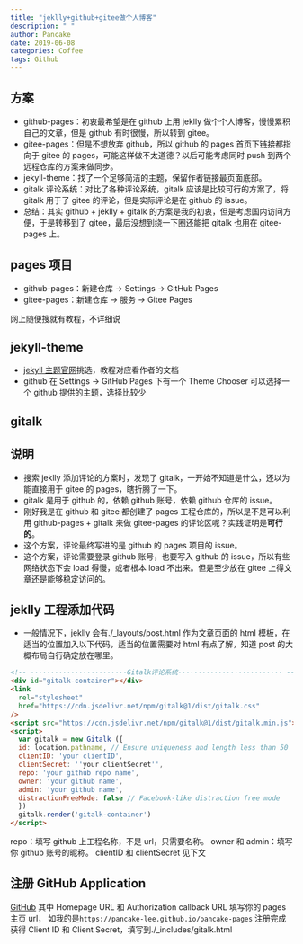 ```yaml
---
title: "jeklly+github+gitee做个人博客"
description: " "
author: Pancake
date: 2019-06-08
categories: Coffee
tags: Github
---
```


## 方案

- github-pages：初衷最希望是在 github 上用 jeklly 做个个人博客，慢慢累积自己的文章，但是 github 有时很慢，所以转到 gitee。
- gitee-pages：但是不想放弃 github，所以 github 的 pages 首页下链接都指向于 gitee 的 pages，可能这样做不太道德？以后可能考虑同时 push 到两个远程仓库的方案来做同步。
- jekyll-theme：找了一个足够简洁的主题，保留作者链接最页面底部。
- gitalk 评论系统：对比了各种评论系统，gitalk 应该是比较可行的方案了，将 gitalk 用于了 gitee 的评论，但是实际评论是在 github 的 issue。
- 总结：其实 github + jeklly + gitalk 的方案是我的初衷，但是考虑国内访问方便，于是转移到了 gitee，最后没想到绕一下圈还能把 gitalk 也用在 gitee-pages 上。

## pages 项目

- github-pages：新建仓库 -> Settings -> GitHub Pages
- gitee-pages：新建仓库 -> 服务 -> Gitee Pages

网上随便搜就有教程，不详细说

## jekyll-theme

- [jekyll 主题官网](https://jekyllthemes.org/)挑选，教程对应看作者的文档
- github 在 Settings -> GitHub Pages 下有一个 Theme Chooser 可以选择一个 github 提供的主题，选择比较少

## gitalk

## 说明

- 搜索 jeklly 添加评论的方案时，发现了 gitalk，一开始不知道是什么，还以为能直接用于 gitee 的 pages，瞎折腾了一下。
- gitalk 是用于 github 的，依赖 github 账号，依赖 github 仓库的 issue。
- 刚好我是在 github 和 gitee 都创建了 pages 工程仓库的，所以是不是可以利用 github-pages + gitalk 来做 gitee-pages 的评论区呢？实践证明是**可行的**。
- 这个方案，评论最终写进的是 github 的 pages 项目的 issue。
- 这个方案，评论需要登录 github 账号，也要写入 github 的 issue，所以有些网络状态下会 load 得慢，或者根本 load 不出来。但是至少放在 gitee 上得文章还是能够稳定访问的。

## jeklly 工程添加代码

- 一般情况下，jeklly 会有./\_layouts/post.html 作为文章页面的 html 模板，在适当的位置加入以下代码，适当的位置需要对 html 有点了解，知道 post 的大概布局自行确定放在哪里。

```html
<!-- ························Gitalk评论系统·························· -->
<div id="gitalk-container"></div>
<link
  rel="stylesheet"
  href="https://cdn.jsdelivr.net/npm/gitalk@1/dist/gitalk.css"
/>
<script src="https://cdn.jsdelivr.net/npm/gitalk@1/dist/gitalk.min.js"></script>
<script>
  var gitalk = new Gitalk ({
  id: location.pathname, // Ensure uniqueness and length less than 50
  clientID: 'your clientID',
  clientSecret: ''your clientSecret'',
  repo: 'your github repo name',
  owner: 'your github name',
  admin: 'your github name',
  distractionFreeMode: false // Facebook-like distraction free mode
  })
  gitalk.render('gitalk-container')
</script>
```

repo：填写 github 上工程名称，不是 url，只需要名称。
owner 和 admin：填写你 github 账号的昵称。
clientID 和 clientSecret 见下文

## 注册 GitHub Application

[GitHub](https://github.com/settings/applications/new)
其中 Homepage URL 和 Authorization callback URL 填写你的 pages 主页 url，
如我的是`https://pancake-lee.github.io/pancake-pages`
注册完成获得 Client ID 和 Client Secret，填写到./\_includes/gitalk.html
